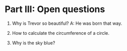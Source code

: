 # Part III: Open questions

1. Why is Trevor so beautiful? A: He was born that way.

2. How to calculate the circumference of a circle. 

3. Why is the sky blue?

